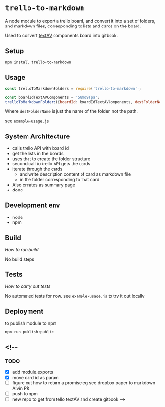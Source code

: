 # `trello-to-markdown`

A node module to export a trello board, and convert it into a set of folders, and markdown files, corresponding to lists and cards on the board.

Used to convert [textAV](textAV.tech) components board into gitbook.

## Setup

`npm install trello-to-markdown`

## Usage

```js
const trelloToMarkdownFolders = require('trello-to-markdown');

const boardIdTextAVComponents = '58mo9Tpa';
trelloToMarkdownFolders({boardId: boardIdTextAVComponents, destFolderName: 'docs' );
```

Where `destFolderName` is just the name of the folder, not the path.

see [`example-usage.js`](./example-usage.js)

<!-- To run example do `node example-usage.js` -->

## System Architecture

- calls trello API with board id
- get the lists in the boards
- uses that to create the folder structure
- second call to trello API gets the cards
- iterate through the cards
  - and write description content of card as markdown file
  - in the folder corresponding to that card
- Also creates as summary page
- done

## Development env

- node
- npm

## Build

_How to run build_

No build steps

## Tests

_How to carry out tests_

No automated tests for now, see [`example-usage.js`](./example-usage.js) to try it out locally

## Deployment

<!-- _How to deploy the code/app into test/staging/production_ -->

to publish module to npm

```
npm run publish:public
```

## <!--

### TODO

- [x] add module.exports
- [x] move card id as param
- [ ] figure out how to return a promise
      eg see dropbox paper to markdown Alvin PR
- [ ] push to npm
- [ ] new repo to get from tello textAV and create gitbook -->
